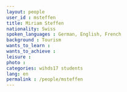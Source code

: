```yaml
---
layout: people
user_id : msteffen
title: Miriam Steffen
nationality: Swiss
spoken_languages : German, English, French
background : Tourism
wants_to_learn :
wants_to_achieve :
leisure :
photo :
categories: wihds17 students
lang: en
permalink : /people/msteffen
---
```

